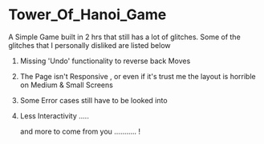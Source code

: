 # Tower_Of_Hanoi_Game

A Simple Game built in 2 hrs that still has a lot of glitches. 
Some of the glitches that I personally disliked are listed below

1) Missing 'Undo' functionality to reverse back Moves
2) The Page isn't Responsive , or even if it's trust me the layout is horrible on Medium & Small Screens 
3) Some Error cases still have to be looked into
4) Less Interactivity .....

   and more to come from you ........... !
